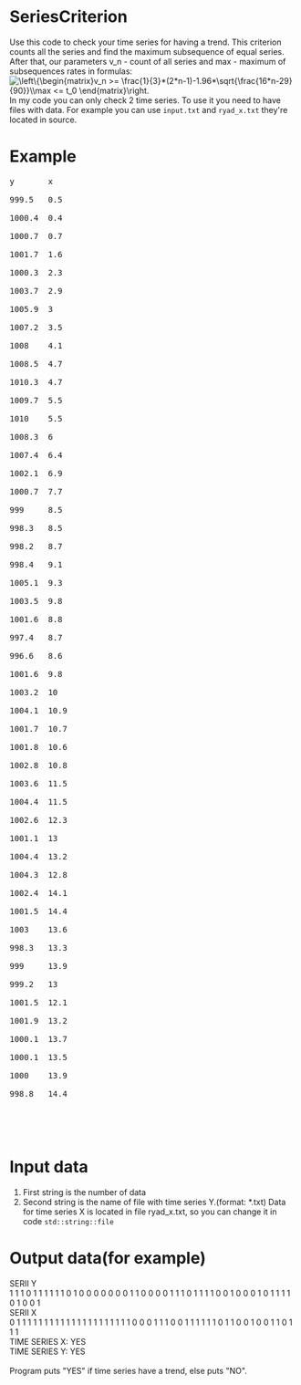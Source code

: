 # SeriesCriterion
Use this code to check your time series for having a trend. This criterion counts all the series and find the maximum subsequence of equal series. After that, our parameters v_n - count of all series and max - maximum of subsequences rates in formulas:
<img src="https://latex.codecogs.com/svg.image?\left\{\begin{matrix}v_n&space;>=&space;\frac{1}{3}*(2*n-1)-1.96*\sqrt{\frac{16*n-29}{90}}\\max&space;<=&space;t_0&space;\end{matrix}\right." title="\left\{\begin{matrix}v_n >= \frac{1}{3}*(2*n-1)-1.96*\sqrt{\frac{16*n-29}{90}}\\max <= t_0 \end{matrix}\right." /></br>
In my code you can only check 2 time series. To use it you need to have files with data. For example you can use `input.txt` and `ryad_x.txt` they're located in source.</br>
# Example
<pre>y       x</br>
999.5   0.5</br>
1000.4  0.4</br>
1000.7  0.7</br>
1001.7  1.6</br>
1000.3  2.3</br>
1003.7  2.9</br>
1005.9  3</br>
1007.2  3.5</br>
1008    4.1</br>
1008.5  4.7</br>
1010.3  4.7</br>
1009.7  5.5</br>
1010    5.5</br>
1008.3  6</br>
1007.4  6.4</br>
1002.1  6.9</br>
1000.7  7.7</br>
999     8.5</br>
998.3   8.5</br>
998.2   8.7</br>
998.4   9.1</br>
1005.1  9.3</br>
1003.5  9.8</br>
1001.6  8.8</br>
997.4   8.7</br>
996.6   8.6</br>
1001.6  9.8</br>
1003.2  10</br>
1004.1  10.9</br>
1001.7  10.7</br>
1001.8  10.6</br>
1002.8  10.8</br>
1003.6  11.5</br>
1004.4  11.5</br>
1002.6  12.3</br>
1001.1  13</br>
1004.4  13.2</br>
1004.3  12.8</br>
1002.4  14.1</br>
1001.5  14.4</br>
1003    13.6</br>
998.3   13.3</br>
999     13.9</br>
999.2   13</br>
1001.5  12.1</br>
1001.9  13.2</br>
1000.1  13.7</br>
1000.1  13.5</br>
1000    13.9</br>
998.8   14.4</br>
</pre>
</br></br>
# Input data
1. First string is the number of data
2. Second string is the name of file with time series Y.(format: *.txt)
Data for time series X is located in file ryad_x.txt, so you can change it in code `std::string::file`

# Output data(for example)

SERII Y</br>
1 1 1 0 1 1 1 1 1 1 0 1 0 0 0 0 0 0 0 1 1 0 0 0 0 1 1 1 0 1 1 1 1 0 0 1 0 0 0 1 0 1 1 1 1 0 1 0 0 1</br>
SERII X</br>
0 1 1 1 1 1 1 1 1 1 1 1 1 1 1 1 1 1 1 1 1 1 0 0 0 1 1 1 0 0 1 1 1 1 1 1 0 1 1 0 0 1 0 0 1 1 0 1 1 1</br>
TIME SERIES X: YES</br>
TIME SERIES Y: YES</br>
</br>
Program puts "YES" if time series have a trend, else puts "NO".</br>

